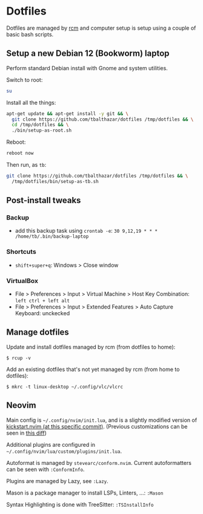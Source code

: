# Dotfiles

Dotfiles are managed by [rcm](https://github.com/thoughtbot/rcm) and computer setup is setup using a couple of basic bash scripts.

## Setup a new Debian 12 (Bookworm) laptop

Perform standard Debian install with Gnome and system utilities.

Switch to root:
```bash
su
```

Install all the things:
```bash
apt-get update && apt-get install -y git && \
  git clone https://github.com/tbalthazar/dotfiles /tmp/dotfiles && \
  cd /tmp/dotfiles && \
  ./bin/setup-as-root.sh
```

Reboot:
```bash
reboot now
```

Then run, as `tb`:
```bash
git clone https://github.com/tbalthazar/dotfiles /tmp/dotfiles && \
  /tmp/dotfiles/bin/setup-as-tb.sh
```

## Post-install tweaks

### Backup

- add this backup task using `crontab -e`: `30 9,12,19 * * * /home/tb/.bin/backup-laptop`

### Shortcuts

- `shift+super+q`: Windows > Close window

### VirtualBox

- File > Preferences > Input > Virtual Machine > Host Key Combination: `left ctrl + left alt`
- File > Preferences > Input > Extended Features > Auto Capture Keyboard: unckecked

## Manage dotfiles

Update and install dotfiles managed by rcm (from dotfiles to home):

```
$ rcup -v
```

Add an existing dotfiles that's not yet managed by rcm (from home to dotfiles):

```
$ mkrc -t linux-desktop ~/.config/vlc/vlcrc
```

## Neovim

Main config is `~/.config/nvim/init.lua`, and is a slightly modified version of [kickstart.nvim (at this specific commit)](https://github.com/nvim-lua/kickstart.nvim/commit/465d6f25c23dc6be27746b758253168adf9cb5bb). (Previous customizations can be seen in [this diff](https://github.com/tbalthazar/dotfiles/compare/4e04f0c3068614c7b04ffa83163b693a0b057f29..1c1fd21))

Additional plugins are configured in `~/.config/nvim/lua/custom/plugins/init.lua`.

Autoformat is managed by `stevearc/conform.nvim`. Current autoformatters can be seen with `:ConformInfo`.

Plugins are managed by Lazy, see `:Lazy`.

Mason is a package manager to install LSPs, Linters, ...: `:Mason`

Syntax Highlighting is done with TreeSitter: `:TSInstallInfo`
